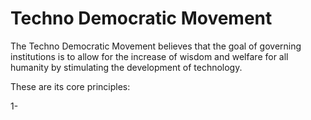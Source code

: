 Techno Democratic Movement
==========================

The Techno Democratic Movement believes that the goal of governing institutions is to allow for the increase of wisdom and welfare for all humanity by stimulating the development of technology.

These are its core principles: 

1-

